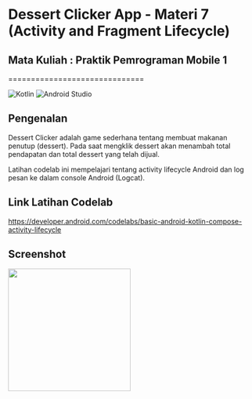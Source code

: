 # Dessert Clicker App - Materi 7 (Activity and Fragment Lifecycle)

## Mata Kuliah : Praktik Pemrograman Mobile 1
==============================

![Kotlin](https://img.shields.io/badge/kotlin-%237F52FF.svg?style=for-the-badge&logo=kotlin&logoColor=white)
![Android Studio](https://img.shields.io/badge/android%20studio-346ac1?style=for-the-badge&logo=android%20studio&logoColor=white)

## Pengenalan
Dessert Clicker adalah game sederhana tentang membuat makanan penutup (dessert). Pada saat mengklik dessert akan menambah total pendapatan dan total dessert yang telah dijual.

Latihan codelab ini mempelajari tentang activity lifecycle Android dan log pesan ke dalam console Android (Logcat).

## Link Latihan Codelab
https://developer.android.com/codelabs/basic-android-kotlin-compose-activity-lifecycle

## Screenshot
<img src="https://developer.android.com/static/codelabs/basic-android-kotlin-compose-activity-lifecycle/img/245d0bdfc09f4d54_856.png" width="250px" />



